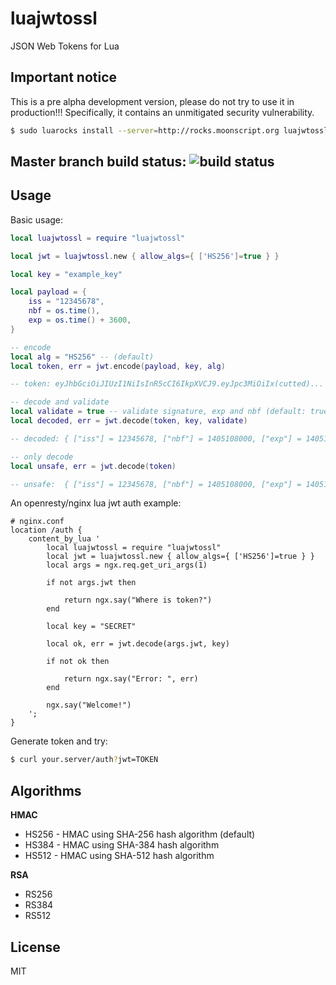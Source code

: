 luajwtossl
===========

JSON Web Tokens for Lua

## Important notice

This is a pre alpha development version, please do not try to use it in production!!! Specifically, it 
contains an unmitigated security vulnerability.

```bash
$ sudo luarocks install --server=http://rocks.moonscript.org luajwtossl
```
## Master branch build status: ![build status](https://travis-ci.org/exaring/luajwtossl.svg?branch=master)

## Usage

Basic usage:

```lua
local luajwtossl = require "luajwtossl"

local jwt = luajwtossl.new { allow_algs={ ['HS256']=true } }

local key = "example_key"

local payload = {
	iss = "12345678",
	nbf = os.time(),
	exp = os.time() + 3600,
}

-- encode
local alg = "HS256" -- (default)
local token, err = jwt.encode(payload, key, alg)

-- token: eyJhbGciOiJIUzI1NiIsInR5cCI6IkpXVCJ9.eyJpc3MiOiIx(cutted)...

-- decode and validate
local validate = true -- validate signature, exp and nbf (default: true)
local decoded, err = jwt.decode(token, key, validate)

-- decoded: { ["iss"] = 12345678, ["nbf"] = 1405108000, ["exp"] = 1405181916 }

-- only decode
local unsafe, err = jwt.decode(token)

-- unsafe:  { ["iss"] = 12345678, ["nbf"] = 1405108000, ["exp"] = 1405181916 }

```

An openresty/nginx lua jwt auth example:

```
# nginx.conf
location /auth {
	content_by_lua '
		local luajwtossl = require "luajwtossl"
		local jwt = luajwtossl.new { allow_algs={ ['HS256']=true } }
		local args = ngx.req.get_uri_args(1)

		if not args.jwt then

			return ngx.say("Where is token?")
		end

		local key = "SECRET"

		local ok, err = jwt.decode(args.jwt, key)

		if not ok then

			return ngx.say("Error: ", err)
		end

		ngx.say("Welcome!")
	';
}
```

Generate token and try:

```bash
$ curl your.server/auth?jwt=TOKEN
```

## Algorithms

**HMAC**

* HS256	- HMAC using SHA-256 hash algorithm (default)
* HS384	- HMAC using SHA-384 hash algorithm
* HS512 - HMAC using SHA-512 hash algorithm

**RSA**

* RS256
* RS384
* RS512

## License
MIT
